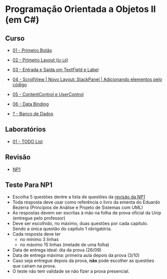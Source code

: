 # Programação Orientada a Objetos II (em C#)


## Curso


- [01 - Primeiro Botão](poo2_files/curso/01/aula01.html)
- [02 - Primeiro Layout (`Grid`)](poo2_files/curso/02/aula02.html)
- [03 - Entrada e Saída om TextField e Label](poo2_files/curso/03/aula03.html)
- [04 - ScrollView | Novo Layout: StackPanel | Adicionando elementos pelo código](poo2_files/curso/04/aula04.html)
- [05 - ContentControl e UserControl](poo2_files/curso/05/aula05.html)
- [06 - Data Binding](poo2_files/curso/06/aula06.html)


- [? - Banco de Dados](poo2_files/curso/0a/aula0a.html)



## Laboratórios
- [01 - TODO List](poo2_files/lab/01/lab01.html)

## Revisão
- [NP1](poo2_files/listas/01/lista01.html)

## Teste Para NP1
- Escolha 5 questões dentre a lista de questões da [revisão da NP1](poo2_files/listas/01/lista01.html)
- Toda resposta deve usar como referência o livro da ementa do Eduardo Bezerra (Princípios de Análise e Projeto de Sistemas com UML)
- As respostas devem ser escritas à mão na folha de prova oficial da Unip (entregue pelo professor)
- Deve ser escolhido, no máximo, duas questões por cada capítulo. Sendo a única questão do capítulo 1 obrigatória.
- Cada resposta deve ter 
   - no mínimo 3 linhas
   - no máximo 15 linhas (metade de uma folha)
- Data de entrega ideal: dia da prova (26/09)
- Data de entrega máxima: primeira aula depois da prova (3/10)
- Caso seja entregue depois da prova, **não** pode escolher as questões que caíram na prova.
- O teste não tem validade se não fizer a prova presencial.



<!-- 

## [Git](https://github.com/viniciusdenovaes/UnipALPOO)

## Roteiro

- Parte 01 - Programação orientada a eventos: separação de ações e eventos
- Parte 02 - Padrões de Arquitetura: MVC
  - pacotes awt e Swing
- Parte 03 - Padrões de Arquitetura: DAO
  - pacote JDBC -->
